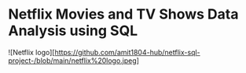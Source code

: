 # Netflix Movies and TV Shows Data Analysis using SQL
![Netflix logo][https://github.com/amit1804-hub/netflix-sql-project-/blob/main/netflix%20logo.jpeg]
